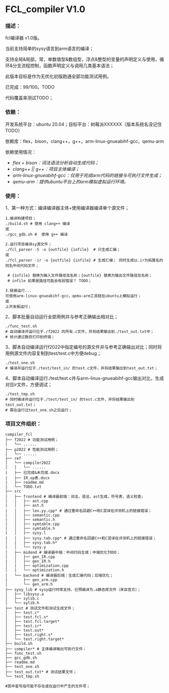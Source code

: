 # FCL_compiler  V1.0

### 描述：

fcl编译器 v1.0版。

当前支持简单的sysy语言到arm语言的编译；

支持全局&局部，常，单数值型&数组型，浮点&整型的变量的声明定义与使用，循环&分支流程控制，函数声明定义与调用几类基本语法；

此版本目标是作为无优化初版跑通全部功能测试用例。

已完成：99/100。TODO

代码覆盖率测试TODO；

### 依赖：

开发系统平台：ubuntu 20.04；目标平台：树莓派XXXXXX（版本系统名没记住TODO）

依赖库：flex，bison，clang++，g++，arm-linux-gnueabihf-gcc，qemu-arm

依赖使用情况：

- *flex + bison：词法语法分析自动生成代码；*
- *clang++ || g++：项目主体编译；*
- *arm-linux-gnueabihf-gcc：仅用于完成arm代码的链接与可执行文件生成；*
- *qemu-arm：提供ubuntu平台上的arm模拟虚拟运行环境。*

### 使用：

1、第一种方式：编译编译器主体+使用编译器编译单个源文件；

```shell
1.编译构建项目；
./build.sh # 使用 clang++ 编译
或 
./gcc_gdb.sh #  使用 g++ 编译

2.运行项目编译sy源文件；
./fcl_parser -S -o {outfile} {infile}  # 只生成汇编；
或
./fcl_parser -ir -o {outfile} {infile} # 生成汇编； 同时生成以.ir为拓展名的同名中间代码文件；

 # {infile} 替换为输入文件路径及名称；{outfile} 替换为输出文件路径及名称；
 # infile 如果是路径可能会有段错误？ TODO；
 
3.链接运行...
可使用arm-linux-gnueabihf-gcc，qemu-arm工具链在ubuntu上模拟运行；
或
上开发板运行；
```

2、脚本批量自动运行全部用例并与参考正确输出相对比；

```shell
./func_test.sh  
# 自动编译并运行位于./f2022 的所有.c文件，并将结果输出到./test_out.txt中；
# 统计通过数目打印到终端；
```

3、脚本自动编译运行f2022中指定编号的源文件并与参考正确输出对比；同时将用例源文件内容复制到test/test.c中方便debug；

```shell
./test_one.sh  
# 编译并运行位于./test/test_in/ 的test.c文件，并将结果输出到test_out.txt；
```

4、脚本自动编译运行./test/test.c并与arm-linux-gnueabihf-gcc输出对比，生成对应ir文件，方便调试；

```shell
./test_tmp.sh  
# 同时编译并运行位于./test/test_in/ 的test.c文件，并将结果输出到test_out.txt；
# 需在运行过test_one.sh之后运行；
```

### 项目文件组织：

```shell
compiler_fcl
├── f2022 # 功能测试用例；
|   └── ......
├── p2022 # 性能测试用例；
|   └── ......
├── ref
│   └── compiler2022
|   │   └── ......
|   ├── 已完成&未完成.docx
|   ├── IR_op表.docx
|   ├── readme.md
|   └── TODO.txt
├── src 
│   ├── frontend # 编译器前端：词法，语法，ast生成，符号表，语义检查;
|   │   ├── ast.cpp
|   │   ├── ast.h
|   │   ├── lex.yy.cpp* # 通过重命名回避C++和C混译在评测机上的链接错误；
|   │   ├── semantic.cpp
|   │   ├── semantic.h
|   │   ├── symtable.cpp
|   │   ├── symtable.h
|   │   ├── sysy.l
|   │   ├── sysy.tab.cpp* # 通过重命名回避C++和C混译在评测机上的链接错误；
│   |   ├── sysy.tab.h*
|   │   └── sysy.y
│   ├── midend # 编译器中端：中间代码生成；中端优化TODO；
|   │   ├── gen_IR.cpp 
|   │   ├── gen_IR.h
│   |   ├── optimization.cpp 
│   |   └── optimization.h
│   └── backend # 编译器后端：生成汇编代码；后端优化；
|       ├── gen_arm.cpp 
│       └── gen_arm.h
├── sysy_lib # sysy运行时库支持，已预编译为.a静态库文件（来自官方）；
│   ├── libsysy.a 
│   ├── sylib.c
│   └── sylib.h
├── test # 测试文件和测试生成文件；
│   ├── test.c*
│   ├── test.fcl.s*
│   ├── test.fcl.target*
│   ├── test.ir*
│   ├── test.out*
│   ├── test.right.s*
│   └── test.right.target*
├── build.sh 
├── compiler* # 主体编译输出可执行文件；
├── func_test.sh 
├── gcc_gdb.sh 
├── readme.md 
├── test_one.sh 
├── test_out.txt* # 测试结果文件；
└── test_tmp.sh 

#其中星号指可能不存在或在运行中产生的文件项；
```

